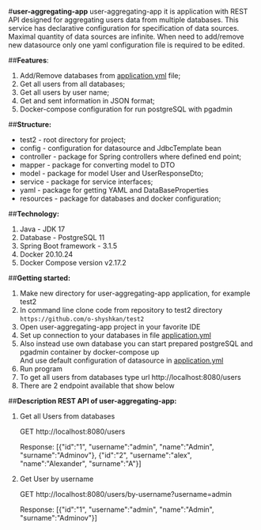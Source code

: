 #**user-aggregating-app**
user-aggregating-app it is application with REST API designed for aggregating users data from multiple databases.
This service has declarative configuration for specification of data sources. Maximal quantity
of data sources are infinite. When need to add/remove new datasource only one yaml configuration file is required to
be edited.

##**Features**:
1. Add/Remove databases from [application.yml](src%2Fmain%2Fresources%2Fapplication.yml) file;
2. Get all users from all databases;
3. Get all users by user name;
4. Get and sent information in JSON format;
5. Docker-compose configuration for run postgreSQL with pgadmin

##**Structure:**
* test2 - root directory for project;
* config - configuration for datasource and JdbcTemplate bean
* controller - package for Spring controllers where defined end point;
* mapper - package for converting model to DTO
* model - package for model User and UserResponseDto;
* service - package for service interfaces;
* yaml - package for getting YAML and DataBaseProperties
* resources - package for databases and docker configuration;

##**Technology:**
1. Java - JDK 17
2. Database - PostgreSQL 11
3. Spring Boot framework - 3.1.5
4. Docker 20.10.24
5. Docker Compose version v2.17.2

##**Getting started:**
1. Make new directory for user-aggregating-app application, for example test2
2. In command line clone code from repository to test2 directory
   ```https://github.com/o-shyshkan/test2```
3. Open user-aggregating-app project in your favorite IDE
4. Set up connection to your databases in file [application.yml](src%2Fmain%2Fresources%2Fapplication.yml)
5. Also instead use own database you can start prepared postgreSQL and pgadmin container by docker-compose up  
   And use default configuration of datasource in [application.yml](src%2Fmain%2Fresources%2Fapplication.yml)
6. Run program
7. To get all users from databases type url http://localhost:8080/users
8. There are 2 endpoint available that show below

##**Description REST API of user-aggregating-app:**
1. Get all Users from databases

   GET http://localhost:8080/users

   Response:
   [{"id":"1",
   "username":"admin",
   "name":"Admin",
   "surname":"Adminov"},
   {"id":"2",
   "username":"alex",
   "name":"Alexander",
   "surname":"A"}]
2. Get User by username

   GET http://localhost:8080/users/by-username?username=admin

   Response:
   [{"id":"1",
   "username":"admin",
   "name":"Admin",
   "surname":"Adminov"}]